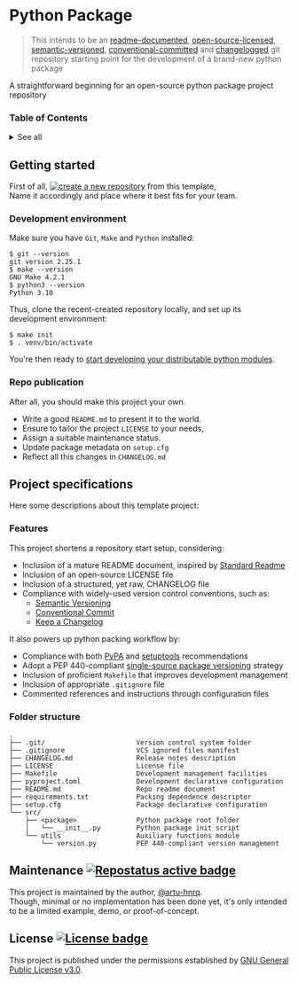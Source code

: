 # Python Package
> This intends to be an [readme-documented][-0], [open-source-licensed][-1], [semantic-versioned][-2],
[conventional-committed][-3] and [changelogged][-4] git repository starting point
for the development of a brand-new python package

A straightforward beginning for an open-source python package project repository

[-0]: https://www.makeareadme.com/ "Make a README"
[-1]: https://choosealicense.com/licenses/ "Choose a License"
[-2]: https://semver.org/ "Semantic Versioning"
[-3]: https://www.conventionalcommits.org/en/v1.0.0/ "Conventional Commits"
[-4]: https://keepachangelog.com/en/1.0.0/ "Keep a Changelog"

[>1]: https://choosealicense.com/licenses/gpl-3.0/ "GPL 3.0 license description"
[>2]: https://www.repostatus.org "Repo maintenance status"
[>3]: https://github.com/RichardLitt/standard-readme/blob/master/spec.md "Standard readme specification"
[>4]: https://packaging.python.org/guides/distributing-packages-using-setuptools/ "PyPA packing instructions"
[>5]: https://setuptools.pypa.io/en/latest/userguide/index.html "Setuptools packing instructions"
[>6]: https://packaging.python.org/en/latest/guides/single-sourcing-package-version/ "Single-sourcing package version"

[!1]: https://github.com/generic-tree/python-package/generate "Github repository's template generation URL"
[!2]: https://pypi.org/manage/account/token/ "PyPI API token creation URL"

[B1]: https://img.shields.io/github/license/Generic-Tree/python-package?color=green "License badge"
[B2]: https://www.repostatus.org/badges/latest/concept.svg "Repostatus active badge"
[B3]: https://img.shields.io/static/v1?label=create%20a%20new%20repository&message=%20&style=social "Create new repository"


### Table of Contents
<details>
  <summary>See all</summary>

  * [Getting started](#getting-started)
    * [Development environment](#development-environment)
    * [Repo publication](#repo-publication)
  * [Project specifications](#project-specifications)
    * [Features](#features)
    * [Folder structure](#folder-structure)
  * [Maintenance](#maintenance-)
  * [License](#license-)

</details>


## Getting started
First of all, [![create a new repository][B3]][!1] from this template, \
Name it accordingly and place where it best fits for your team.

### Development environment
Make sure you have `Git`, `Make` and `Python` installed:

```shell
$ git --version
git version 2.25.1
$ make --version
GNU Make 4.2.1
$ python3 --version
Python 3.10
```

Thus, clone the recent-created repository locally,
and set up its development environment:

```shell
$ make init
$ . venv/bin/activate
```

You're then ready to [start developing your distributable python modules][>4].

### Repo publication
After all, you should make this project your own.
* Write a good `README.md` to present it to the world.
* Ensure to tailor the project `LICENSE` to your needs,
* Assign a suitable maintenance status.
* Update package metadata on `setup.cfg`
* Reflect all this changes in `CHANGELOG.md`


## Project specifications
Here some descriptions about this template project:

### Features
This project shortens a repository start setup, considering:
* Inclusion of a mature README document, inspired by [Standard Readme][>3]
* Inclusion of an open-source LICENSE file
* Inclusion of a structured, yet raw, CHANGELOG file
* Compliance with widely-used version control conventions, such as:
    * [Semantic Versioning][-2]
    * [Conventional Commit][-3]
    * [Keep a Changelog][-4]

It also powers up python packing workflow by:

* Compliance with both [PyPA][>4] and [setuptools][>5] recommendations
* Adopt a PEP 440-compliant [single-source package versioning][>6] strategy
* Inclusion of proficient `Makefile` that improves development management
* Inclusion of appropriate `.gitignore` file
* Commented references and instructions through configuration files

### Folder structure
```
.
├── .git/                       Version control system folder
├── .gitignore                  VCS ignored files manifest
├── CHANGELOG.md                Release notes description
├── LICENSE                     License file
├── Makefile                    Development management facilities
├── pyproject.toml              Development declarative configuration
├── README.md                   Repo readme document
├── requirements.txt            Packing dependence descriptor
├── setup.cfg                   Package declarative configuration
└── src/
    ├── <package>               Python package root folder
    │   └── __init__.py         Python package init script
    └── utils                   Auxiliary functions module
        └── version.py          PEP 440-compliant version management
```


## Maintenance [![][B2]][>2]
This project is maintained by the author, [@artu-hnrq](https://github.com/artu-hnrq). \
Though, minimal or no implementation has been done yet,
it's only intended to be a limited example, demo, or proof-of-concept.


## License [![][B1]][>1]
This project is published under the permissions established by [GNU General Public License v3.0][>1].

